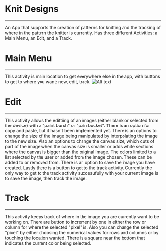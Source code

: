 # Knit Designs
------------
An App that supports the creation of patterns for knitting and the tracking of where in the pattern the knitter is currently.
Has three different Activities: a Main Menu, an Edit, and a Track.

# Main Menu
------------
  This activity is main location to get everywhere else in the app, with buttons to get to where you want: new, edit, track.
  ![Alt text](relative/path/to/img.jpg?raw=true "Main Menu.png")
  
# Edit
------------
  This activity allows the edittiing of an images (either blank or selected from the device) with a "paint bursh" or 
  "pain bucket". There is an option for copy and paste, but it hasn't been implemented yet. There is an options to change
  the size of the image being manipulated by interpolating the image to the new size. Also an options to change the canvas
  size, which cuts of part of the image when the canvas size is smaller or adds white sections where the canvas is bigger 
  than the original image. The colors limited to a list selected by the user or added from the image chosen. These can be
  added to or removed from. There is an option to save the image you have created. Lastly there is a button to get to the
  track activity. Currently the only way to get to the track activity succesufully with your current image is to save the
  image, then track the image.

# Track
------------
  This activity keeps track of where in the image you are currently want to be working on. There are button to increment by 
  one in either the row or column for where the selected "pixel" is. Also you can change the selected "pixel" by either
  choosing the numerical values for rows and columns or by touching the location wanted. There is a square near the bottom 
  that indicates the current color being selected.
